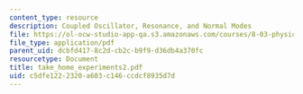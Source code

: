 ```yaml
---
content_type: resource
description: Coupled Oscillator, Resonance, and Normal Modes
file: https://ol-ocw-studio-app-qa.s3.amazonaws.com/courses/8-03-physics-iii-spring-2003/c5dfe1222320a603c146ccdcf8935d7d_take_home_experiments2.pdf
file_type: application/pdf
parent_uid: dcbfd417-8c2d-cb2c-b9f9-d36db4a370fc
resourcetype: Document
title: take_home_experiments2.pdf
uid: c5dfe122-2320-a603-c146-ccdcf8935d7d
---
```

